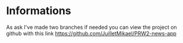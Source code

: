 # Informations
As ask I've made two branches if needed you can view the project on github with this link https://github.com/JuilletMikael/PRW2-news-app
